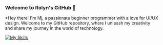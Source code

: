 ### Welcome to Rolyn's GitHub 👋
*Hey there! I'm Mj, a passionate beginner programmer with a love for UI/UX design. 
Welcome to my GitHub repository, where I unleash my creativity and share my journey in the world of technology.


[![My Skills](https://skillicons.dev/icons?i=java,r,html,php,xd,vscode&perline=3)](https://skillicons.dev)
<!--
**mjmmorales/mjmmorales** is a ✨ _special_ ✨ repository because its `README.md` (this file) appears on your GitHub profile.

Here are some ideas to get you started:

- 🔭 I’m currently working on ...
- 🌱 I’m currently learning ...
- 👯 I’m looking to collaborate on ...
- 🤔 I’m looking for help with ...
- 💬 Ask me about ...
- 📫 How to reach me: ...
- 😄 Pronouns: ...
- ⚡ Fun fact: ...
-->

